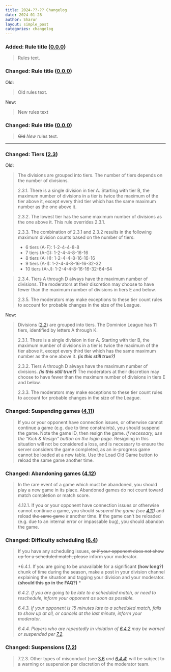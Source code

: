 ```yaml
---
title: 2024-??-?? Changelog
date: 2024-01-28
author: Sharur
layout: simple_post
categories: changelog
---
```

### Added: Rule title ([0.0.0](/rules#0.0.0))

> Rules text.

### Changed: Rule title ([0.0.0](/rules#0.0.0))

Old:

> Old rules text.

New:

> New rules text

### Changed: Rule title ([0.0.0](/rules#0.0.0))

> ~~Old~~ *New* rules text.

- - -

### Changed: Tiers ([2.3](/rules#2.3))

Old: 

> The divisions are grouped into tiers. The number of tiers depends on the number of divisions.
>
> 2.3.1. There is a single division in tier A. Starting with tier B, the maximum number of divisions in a tier is twice the maximum of the tier above it, except every third tier which has the same maximum number as the one above it.
>
> 2.3.2. The lowest tier has the same maximum number of divisions as the one above it. This rule overrides 2.3.1.
>
> 2.3.3. The combination of 2.3.1 and 2.3.2 results in the following maximum division counts based on the number of tiers:
> - 6 tiers (A-F): 1-2-4-4-8-8
> - 7 tiers (A-G): 1-2-4-4-8-16-16
> - 8 tiers (A-H): 1-2-4-4-8-16-16-16
> - 9 tiers (A-I): 1-2-4-4-8-16-16-32-32
> - 10 tiers (A-J): 1-2-4-4-8-16-16-32-64-64

> 2.3.4. Tiers A through D always have the maximum number of divisions. The moderators at their discretion may choose to have fewer than the maximum number of divisions in tiers E and below.
>
> 2.3.5. The moderators may make exceptions to these tier count rules to account for probable changes in the size of the League.

New:

> Divisions ([2.2](/rules#2.2)) are grouped into tiers. The Dominion League has 11 tiers, identified by letters A through K.
> 
> 2.3.1. There is a single division in tier A. Starting with tier B, the maximum number of divisions in a tier is twice the maximum of the tier above it, except every third tier which has the same maximum number as the one above it. ***(is this still true?)***
> 
> 2.3.2. Tiers A through D always have the maximum number of divisions. ***(is this still true?)*** The moderators at their discretion may choose to have fewer than the maximum number of divisions in tiers E and below.
>
> 2.3.3. The moderators may make exceptions to these tier count rules to account for probable changes in the size of the League.

### Changed: Suspending games ([4.11](/rules#4.11))
> 
> If you or your opponent have connection issues, or otherwise cannot continue a game (e.g. due to time constraints), you should suspend the game. Note the game ID, then resign the game. *If necessary, use the "Kick & Resign" button on the login page.* Resigning in this situation will not be considered a loss, and is necessary to ensure the server considers the game completed, as an in-progress game cannot be loaded at a new table. Use the Load Old Game button to reload the same game another time.

### Changed: Abandoning games ([4.12](/rules#4.12))

> In the rare event of a game which must be abandoned, you should play a new game in its place. Abandoned games do not count toward match completion or match score.
>
> 4.12.1. If you or your opponent have connection issues or otherwise cannot continue a game, you should *suspend the game (see [4.11](/rules#4.11))* and reload ~~the same game~~ *it* another time. If the game can't be reloaded (e.g. due to an internal error or impassable bug), you should abandon the game.

### Changed: Difficulty scheduling ([6.4](/rules#6.4))

> If you have any scheduling issues, ~~or if your opponent does not show up for a scheduled match, please~~ inform your moderator.
>
> *6.4.1. If you are going to be unavailable for a significant **(how long?)** chunk of time during the season, make a post in your division channel explaining the situation and tagging your division and your moderator. **(should this go in the FAQ?)** *
>
> *6.4.2. If you are going to be late to a scheduled match, or need to reschedule, inform your opponent as soon as possible.*
>
> *6.4.3. If your opponent is 15 minutes late to a scheduled match, fails to show up at all, or cancels at the last minute, inform your moderator.*
>
> *6.4.4. Players who are repeatedly in violation of [6.4.2](/rules#6.4.2) may be warned or suspended per [7.2](/rules#7.2).*

### Changed: Suspensions ([7.2](/rules#7.2))

> 7.2.3. Other types of misconduct (see [3.6](/rules#3.6) *and [6.4.4](/rules#6.4.4)*) will be subject to a warning or suspension per discretion of the moderator team.